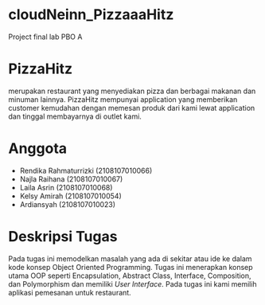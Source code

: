# cloudNeinn_PizzaaaHitz
Project final lab PBO A

# PizzaHitz
merupakan restaurant yang menyediakan pizza dan berbagai makanan dan minuman lainnya. PizzaHitz mempunyai application yang memberikan customer kemudahan dengan memesan produk dari kami lewat application dan tinggal membayarnya di outlet kami.

# Anggota
- Rendika Rahmaturrizki (2108107010066)
- Najla Raihana (2108107010067)
- Laila Asrin (2108107010068)
- Kelsy Amirah (2108107010054)
- Ardiansyah (2108107010023)

# Deskripsi Tugas
Pada tugas ini memodelkan masalah yang ada di sekitar atau ide ke dalam kode konsep Object Oriented Programming. Tugas ini menerapkan konsep utama OOP seperti Encapsulation, Abstract Class, Interface, Composition, dan Polymorphism dan memiliki *User Interface*. Pada tugas ini kami memilih aplikasi pemesanan untuk restaurant.
